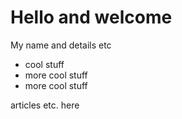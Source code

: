 # Hello and welcome

My name and details etc

* cool stuff
* more cool stuff
* more cool stuff

articles etc. here
